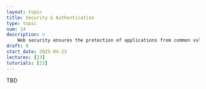 ```yaml
---
layout: topic
title: Security & Authentication
type: topic
num: 14
description: >
    Web security ensures the protection of applications from common vulnerabilities like XSS, CSRF, and SQL injection. Authentication is the process of verifying user identity so that the application can tailor content and functionality while maintaining data privacy. In this unit, you will learn learn to identify risks and implement best practices such as input validation, secure authentication, and encryption. You will also learn about authentication strategies (e.g., JWT) in order to implement a secure login system.
draft: 0
start_date: 2025-04-23
lectures: [23]
tutorials: [13]
---
```


TBD
